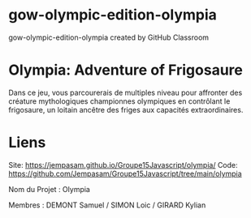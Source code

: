 # gow-olympic-edition-olympia
gow-olympic-edition-olympia created by GitHub Classroom

# Olympia: Adventure of Frigosaure
Dans ce jeu, vous parcourerais de multiples niveau pour affronter des créature mythologiques championnes olympiques en contrôlant le frigosaure, un loitain ancêtre des friges aux capacités extraordinaires.

# Liens
Site: https://jempasam.github.io/Groupe15Javascript/olympia/
Code: https://github.com/Jempasam/Groupe15Javascript/tree/main/olympia

Nom du Projet : Olympia

Membres : DEMONT Samuel / SIMON Loic / GIRARD Kylian
